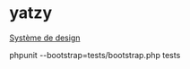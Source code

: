 # yatzy

[Système de design](/docs/design_system.md)

phpunit --bootstrap=tests/bootstrap.php tests

